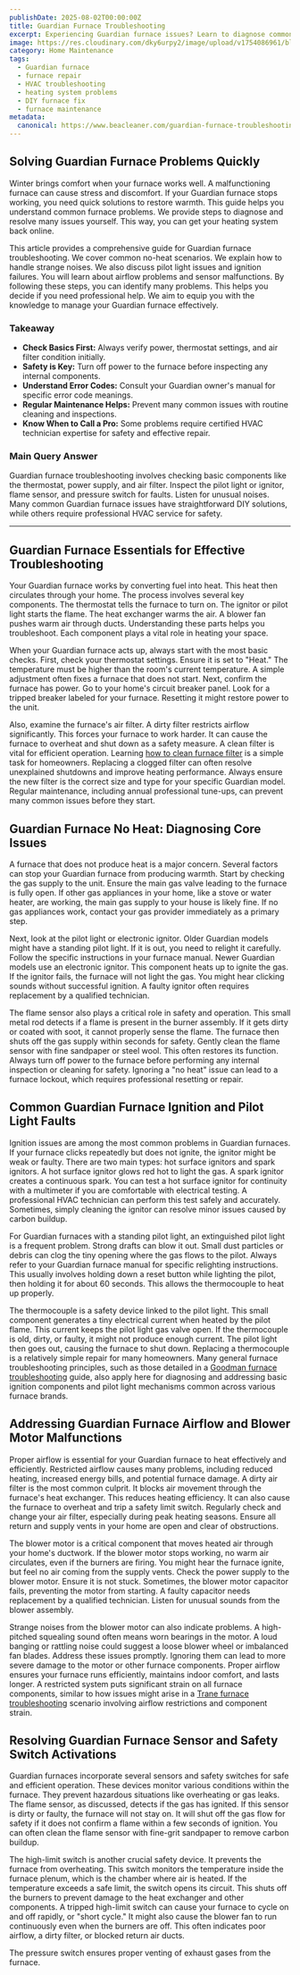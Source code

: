 ```yaml
---
publishDate: 2025-08-02T00:00:00Z
title: Guardian Furnace Troubleshooting
excerpt: Experiencing Guardian furnace issues? Learn to diagnose common problems like no heat, strange noises, or ignition failures with our expert troubleshooting guide.
image: https://res.cloudinary.com/dky6urpy2/image/upload/v1754086961/blog_image_1754086960_xg4bro.webp
category: Home Maintenance
tags:
  - Guardian furnace
  - furnace repair
  - HVAC troubleshooting
  - heating system problems
  - DIY furnace fix
  - furnace maintenance
metadata:
  canonical: https://www.beacleaner.com/guardian-furnace-troubleshooting
---
```


## Solving Guardian Furnace Problems Quickly

Winter brings comfort when your furnace works well. A malfunctioning furnace can cause stress and discomfort. If your Guardian furnace stops working, you need quick solutions to restore warmth. This guide helps you understand common furnace problems. We provide steps to diagnose and resolve many issues yourself. This way, you can get your heating system back online.

This article provides a comprehensive guide for Guardian furnace troubleshooting. We cover common no-heat scenarios. We explain how to handle strange noises. We also discuss pilot light issues and ignition failures. You will learn about airflow problems and sensor malfunctions. By following these steps, you can identify many problems. This helps you decide if you need professional help. We aim to equip you with the knowledge to manage your Guardian furnace effectively.

### Takeaway

*   **Check Basics First:** Always verify power, thermostat settings, and air filter condition initially.
*   **Safety is Key:** Turn off power to the furnace before inspecting any internal components.
*   **Understand Error Codes:** Consult your Guardian owner's manual for specific error code meanings.
*   **Regular Maintenance Helps:** Prevent many common issues with routine cleaning and inspections.
*   **Know When to Call a Pro:** Some problems require certified HVAC technician expertise for safety and effective repair.

### Main Query Answer

Guardian furnace troubleshooting involves checking basic components like the thermostat, power supply, and air filter. Inspect the pilot light or ignitor, flame sensor, and pressure switch for faults. Listen for unusual noises. Many common Guardian furnace issues have straightforward DIY solutions, while others require professional HVAC service for safety.

---

## Guardian Furnace Essentials for Effective Troubleshooting

Your Guardian furnace works by converting fuel into heat. This heat then circulates through your home. The process involves several key components. The thermostat tells the furnace to turn on. The ignitor or pilot light starts the flame. The heat exchanger warms the air. A blower fan pushes warm air through ducts. Understanding these parts helps you troubleshoot. Each component plays a vital role in heating your space.

When your Guardian furnace acts up, always start with the most basic checks. First, check your thermostat settings. Ensure it is set to "Heat." The temperature must be higher than the room's current temperature. A simple adjustment often fixes a furnace that does not start. Next, confirm the furnace has power. Go to your home's circuit breaker panel. Look for a tripped breaker labeled for your furnace. Resetting it might restore power to the unit.

Also, examine the furnace's air filter. A dirty filter restricts airflow significantly. This forces your furnace to work harder. It can cause the furnace to overheat and shut down as a safety measure. A clean filter is vital for efficient operation. Learning [how to clean furnace filter](https://beacleaner.com/how-to-clean-furnace-filter) is a simple task for homeowners. Replacing a clogged filter can often resolve unexplained shutdowns and improve heating performance. Always ensure the new filter is the correct size and type for your specific Guardian model. Regular maintenance, including annual professional tune-ups, can prevent many common issues before they start.

## Guardian Furnace No Heat: Diagnosing Core Issues

A furnace that does not produce heat is a major concern. Several factors can stop your Guardian furnace from producing warmth. Start by checking the gas supply to the unit. Ensure the main gas valve leading to the furnace is fully open. If other gas appliances in your home, like a stove or water heater, are working, the main gas supply to your house is likely fine. If no gas appliances work, contact your gas provider immediately as a primary step.

Next, look at the pilot light or electronic ignitor. Older Guardian models might have a standing pilot light. If it is out, you need to relight it carefully. Follow the specific instructions in your furnace manual. Newer Guardian models use an electronic ignitor. This component heats up to ignite the gas. If the ignitor fails, the furnace will not light the gas. You might hear clicking sounds without successful ignition. A faulty ignitor often requires replacement by a qualified technician.

The flame sensor also plays a critical role in safety and operation. This small metal rod detects if a flame is present in the burner assembly. If it gets dirty or coated with soot, it cannot properly sense the flame. The furnace then shuts off the gas supply within seconds for safety. Gently clean the flame sensor with fine sandpaper or steel wool. This often restores its function. Always turn off power to the furnace before performing any internal inspection or cleaning for safety. Ignoring a "no heat" issue can lead to a furnace lockout, which requires professional resetting or repair.

## Common Guardian Furnace Ignition and Pilot Light Faults

Ignition issues are among the most common problems in Guardian furnaces. If your furnace clicks repeatedly but does not ignite, the ignitor might be weak or faulty. There are two main types: hot surface ignitors and spark ignitors. A hot surface ignitor glows red hot to light the gas. A spark ignitor creates a continuous spark. You can test a hot surface ignitor for continuity with a multimeter if you are comfortable with electrical testing. A professional HVAC technician can perform this test safely and accurately. Sometimes, simply cleaning the ignitor can resolve minor issues caused by carbon buildup.

For Guardian furnaces with a standing pilot light, an extinguished pilot light is a frequent problem. Strong drafts can blow it out. Small dust particles or debris can clog the tiny opening where the gas flows to the pilot. Always refer to your Guardian furnace manual for specific relighting instructions. This usually involves holding down a reset button while lighting the pilot, then holding it for about 60 seconds. This allows the thermocouple to heat up properly.

The thermocouple is a safety device linked to the pilot light. This small component generates a tiny electrical current when heated by the pilot flame. This current keeps the pilot light gas valve open. If the thermocouple is old, dirty, or faulty, it might not produce enough current. The pilot light then goes out, causing the furnace to shut down. Replacing a thermocouple is a relatively simple repair for many homeowners. Many general furnace troubleshooting principles, such as those detailed in a [Goodman furnace troubleshooting](https://beacleaner.com/goodman-furnace-troubleshooting) guide, also apply here for diagnosing and addressing basic ignition components and pilot light mechanisms common across various furnace brands.

## Addressing Guardian Furnace Airflow and Blower Motor Malfunctions

Proper airflow is essential for your Guardian furnace to heat effectively and efficiently. Restricted airflow causes many problems, including reduced heating, increased energy bills, and potential furnace damage. A dirty air filter is the most common culprit. It blocks air movement through the furnace's heat exchanger. This reduces heating efficiency. It can also cause the furnace to overheat and trip a safety limit switch. Regularly check and change your air filter, especially during peak heating seasons. Ensure all return and supply vents in your home are open and clear of obstructions.

The blower motor is a critical component that moves heated air through your home's ductwork. If the blower motor stops working, no warm air circulates, even if the burners are firing. You might hear the furnace ignite, but feel no air coming from the supply vents. Check the power supply to the blower motor. Ensure it is not stuck. Sometimes, the blower motor capacitor fails, preventing the motor from starting. A faulty capacitor needs replacement by a qualified technician. Listen for unusual sounds from the blower assembly.

Strange noises from the blower motor can also indicate problems. A high-pitched squealing sound often means worn bearings in the motor. A loud banging or rattling noise could suggest a loose blower wheel or imbalanced fan blades. Address these issues promptly. Ignoring them can lead to more severe damage to the motor or other furnace components. Proper airflow ensures your furnace runs efficiently, maintains indoor comfort, and lasts longer. A restricted system puts significant strain on all furnace components, similar to how issues might arise in a [Trane furnace troubleshooting](https://beacleaner.com/trane-furnace-troubleshooting) scenario involving airflow restrictions and component strain.

## Resolving Guardian Furnace Sensor and Safety Switch Activations

Guardian furnaces incorporate several sensors and safety switches for safe and efficient operation. These devices monitor various conditions within the furnace. They prevent hazardous situations like overheating or gas leaks. The flame sensor, as discussed, detects if the gas has ignited. If this sensor is dirty or faulty, the furnace will not stay on. It will shut off the gas flow for safety if it does not confirm a flame within a few seconds of ignition. You can often clean the flame sensor with fine-grit sandpaper to remove carbon buildup.

The high-limit switch is another crucial safety device. It prevents the furnace from overheating. This switch monitors the temperature inside the furnace plenum, which is the chamber where air is heated. If the temperature exceeds a safe limit, the switch opens its circuit. This shuts off the burners to prevent damage to the heat exchanger and other components. A tripped high-limit switch can cause your furnace to cycle on and off rapidly, or "short cycle." It might also cause the blower fan to run continuously even when the burners are off. This often indicates poor airflow, a dirty filter, or blocked return air ducts.

The pressure switch ensures proper venting of exhaust gases from the furnace.